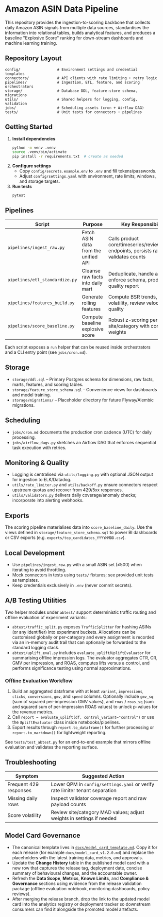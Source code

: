# Amazon ASIN Data Pipeline

This repository provides the ingestion-to-scoring backbone that collects daily Amazon ASIN
signals from multiple data sources, standardises the information into relational tables,
builds analytical features, and produces a baseline "Explosive Score" ranking for down-stream
dashboards and machine learning training.

## Repository Layout

```
config/                 # Environment settings and credential templates
connectors/             # API clients with rate limiting + retry logic
pipelines/              # Ingestion, ETL, feature, and scoring orchestrators
storage/                # Database DDL, feature-store schema, migrations
utils/                  # Shared helpers for logging, config, validation
jobs/                   # Scheduling assets (cron + Airflow DAG)
tests/                  # Unit tests for connectors + pipelines
```

## Getting Started

1. **Install dependencies**
   ```bash
   python -m venv .venv
   source .venv/bin/activate
   pip install -r requirements.txt  # create as needed
   ```
2. **Configure settings**
   - Copy `config/secrets.example.env` to `.env` and fill tokens/passwords.
   - Adjust `config/settings.yaml` with environment, rate limits, windows, and storage targets.
3. **Run tests**
   ```bash
   pytest
   ```

## Pipelines

| Script | Purpose | Key Responsibilities |
| --- | --- | --- |
| `pipelines/ingest_raw.py` | Fetch ASIN data from the unified API | Calls product core/timeseries/review/keyword endpoints, persists raw JSON, validates counts |
| `pipelines/etl_standardize.py` | Cleanse raw facts into daily mart | Deduplicate, handle anomalies, enforce schema, produce quality report |
| `pipelines/features_build.py` | Generate rolling features | Compute BSR trends, price volatility, review velocity, listing quality |
| `pipelines/score_baseline.py` | Compute baseline explosive score | Robust z-scoring per site/category with configurable weights |

Each script exposes a `run` helper that can be reused inside orchestrators and a CLI entry point
(see `jobs/cron.md`).

## Storage

- `storage/ddl.sql` – Primary Postgres schema for dimensions, raw facts, marts, features, and scoring tables.
- `storage/feature_store_schema.sql` – Convenience views for dashboards and model training.
- `storage/migrations/` – Placeholder directory for future Flyway/Alembic migrations.

## Scheduling

- `jobs/cron.md` documents the production cron cadence (UTC) for daily processing.
- `jobs/airflow_dags.py` sketches an Airflow DAG that enforces sequential task execution with retries.

## Monitoring & Quality

- Logging is centralised via `utils/logging.py` with optional JSON output for ingestion to ELK/Datadog.
- `utils/rate_limiter.py` and `utils/backoff.py` ensure connectors respect upstream quotas and recover from 429/5xx responses.
- `utils/validators.py` delivers daily coverage/anomaly checks; incorporate into alerting webhooks.

## Exports

The scoring pipeline materialises data into `score_baseline_daily`. Use the views defined in
`storage/feature_store_schema.sql` to power BI dashboards or CSV exports (e.g. `exports/top_candidates_YYYYMMDD.csv`).

## Local Development

- Use `pipelines/ingest_raw.py` with a small ASIN set (≤500) when iterating to avoid throttling.
- Mock connectors in tests using `tests/` fixtures; see provided unit tests as templates.
- Keep credentials exclusively in `.env` (never commit secrets).

## A/B Testing Utilities

Two helper modules under `abtest/` support deterministic traffic routing and offline
evaluation of experiment variants:

- `abtest/traffic_split.py` exposes `TrafficSplitter` for hashing ASINs (or any
  identifier) into experiment buckets. Allocations can be customised globally or
  per-category and every assignment is recorded via an in-memory audit trail that
  can optionally be forwarded to the standard logging stack.
- `abtest/uplift_eval.py` includes `evaluate_uplift`/`UpliftEvaluator` for
  summarising offline impression logs. The evaluator aggregates CTR, CR, GMV per
  impression, and ROAS, computes lifts versus a control, and performs
  significance testing using normal approximations.

### Offline Evaluation Workflow

1. Build an aggregated dataframe with at least `variant`, `impressions`,
   `clicks`, `conversions`, `gmv`, and `spend` columns. Optionally include
   `gmv_sq` (sum of squared per-impression GMV values), and `roas` / `roas_sq`
   (sum and squared sum of per-impression ROAS values) to unlock p-values for
   the revenue metrics.
2. Call `report = evaluate_uplift(df, control_variant="control")` or use the
   `UpliftEvaluator` class inside notebooks/pipelines.
3. Export results through `report.to_dataframe()` for further processing or
   `report.to_markdown()` for lightweight reporting.

See `tests/test_abtest.py` for an end-to-end example that mirrors offline
evaluation and validates the reporting surface.

## Troubleshooting

| Symptom | Suggested Action |
| --- | --- |
| Frequent 429 responses | Lower QPM in `config/settings.yaml` or verify rate limiter tenant separation |
| Missing daily rows | Inspect validator coverage report and raw payload counts |
| Score volatility | Review site/category MAD values; adjust weights in settings if needed |

## Model Card Governance

- The canonical template lives in [`docs/model_card_template.md`](docs/model_card_template.md). Copy it
  for each release (for example `docs/model_card_v1.2.0.md`) and replace the placeholders with the
  latest training data, metrics, and approvals.
- Update the **Change History** table in the published model card with a new row that captures the
  release tag, deployment date, concise summary of behavioural changes, and the accountable owner.
- Refresh the **Data Scope**, **Metrics**, **Known Limits**, and **Compliance & Governance** sections
  using evidence from the release validation package (offline evaluation notebook, monitoring
  dashboards, policy reviews).
- After merging the release branch, drop the link to the updated model card into the analytics
  registry or deployment tracker so downstream consumers can find it alongside the promoted model
  artefacts.
